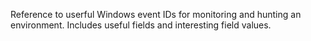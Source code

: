 Reference to userful Windows event IDs for monitoring and hunting an environment. Includes useful fields and interesting field values.
